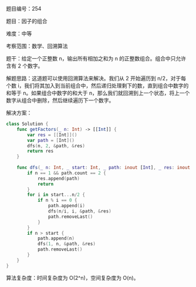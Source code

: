 题目编号：254

题目：因子的组合

难度：中等

考察范围：数学、回溯算法

题干：给定一个正整数 n，输出所有相加之和为 n 的正整数组合。组合中只允许含有 2 个数字。

解题思路：这道题可以使用回溯算法来解决。我们从 2 开始遍历到 n/2，对于每个数 i，我们将其加入到当前组合中，然后递归处理剩下的数，直到组合中数字的和等于 n。如果组合中数字的和大于 n，那么我们就回溯到上一个状态，将上一个数字从组合中删除，然后继续遍历下一个数字。

解决方案：

```swift
class Solution {
    func getFactors(_ n: Int) -> [[Int]] {
        var res = [[Int]]()
        var path = [Int]()
        dfs(n, 2, &path, &res)
        return res
    }
    
    func dfs(_ n: Int, _ start: Int, _ path: inout [Int], _ res: inout [[Int]]) {
        if n == 1 && path.count == 2 {
            res.append(path)
            return
        }
        for i in start...n/2 {
            if n % i == 0 {
                path.append(i)
                dfs(n/i, i, &path, &res)
                path.removeLast()
            }
        }
        if n > start {
            path.append(n)
            dfs(1, n, &path, &res)
            path.removeLast()
        }
    }
}
```

算法复杂度：时间复杂度为 O(2^n)，空间复杂度为 O(n)。